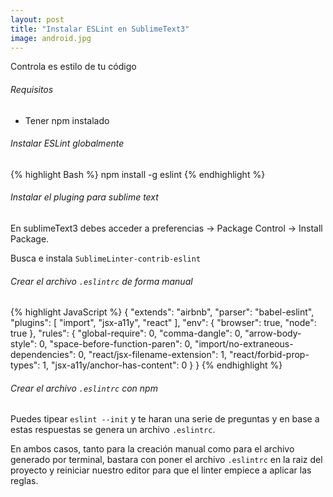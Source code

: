 ```yaml
---
layout: post
title: "Instalar ESLint en SublimeText3"
image: android.jpg
---
```


Controla es estilo de tu código

###### Requisitos

- Tener npm instalado

###### Instalar ESLint globalmente
{% highlight Bash %}
npm install -g eslint
{% endhighlight %}


###### Instalar el pluging para sublime text
En sublimeText3 debes acceder a preferencias -> Package Control -> Install Package.

Busca e instala `SublimeLinter-contrib-eslint`

###### Crear el archivo `.eslintrc` de forma manual
{% highlight JavaScript %}
{
  "extends": "airbnb",
  "parser": "babel-eslint",
  "plugins": [
    "import",
    "jsx-a11y",
    "react"
  ],
  "env": {
    "browser": true,
    "node": true
  },
  "rules": {
    "global-require": 0,
    "comma-dangle": 0,
    "arrow-body-style": 0,
    "space-before-function-paren": 0,
    "import/no-extraneous-dependencies": 0,
    "react/jsx-filename-extension": 1,
    "react/forbid-prop-types": 1,
    "jsx-a11y/anchor-has-content": 0
  }
}
{% endhighlight %}

###### Crear el archivo `.eslintrc` con npm
Puedes tipear  `eslint --init` y te haran una serie de preguntas y en base a estas respuestas se genera un archivo `.eslintrc`.

En ambos casos, tanto para la creación manual como para el archivo generado por terminal, bastara con poner el archivo `.eslintrc` en la raiz del proyecto y reiniciar nuestro editor para que el linter empiece a aplicar las reglas.